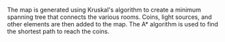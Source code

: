The map is generated using Kruskal's algorithm to create a minimum spanning tree that connects the various rooms. Coins, light sources, and other elements are then added to the map. The A* algorithm is used to find the shortest path to reach the coins.
